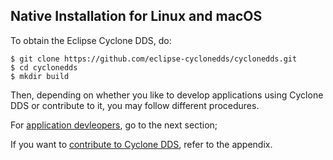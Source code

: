## Native Installation for Linux and macOS

To obtain the Eclipse Cyclone DDS, do:

```
$ git clone https://github.com/eclipse-cyclonedds/cyclonedds.git
$ cd cyclonedds
$ mkdir build
```

Then, depending on whether you like to develop applications using Cyclone DDS or contribute to it, you may follow different procedures.

For [application devleopers](InstallCycloneDDS/for-application-developers.html), go to the next section;

If you want to [contribute to Cyclone DDS](Appendix/CycloneDDS-contribute/index.html), refer to the appendix.